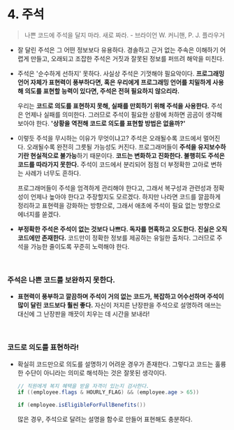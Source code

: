 # 4. 주석

> 나쁜 코드에 주석을 달지 마라. 새로 짜라. 		- 브라이언 W. 커니핸, P. J. 플라우거
>

+ 잘 달린 주석은 그 어떤 정보보다 유용하다. 경솔하고 근거 없는 주속은 이해하기 어렵게 만들고, 오래되고 조잡한 주석은 거짓과 잘못된 정보를 퍼뜨려 해악을 미친다. 

- 주석은 '순수하게 선하지' 못하다. 사실상 주석은 기껏해야 필요악이다. **프로그래밍 언어 자체가 표현력이 풍부하다면, 혹은 우리에게 프로그래밍 언어를 치밀하게 사용해 의도를 표현할 능력이 있다면, 주석은 전혀 필요하지 않으리라.** 

  우리는 **코드로 의도를 표현하지 못해, 실패를 만회하기 위해 주석을 사용한다.** 주석은 언제나 실패를 의미한다. 그러므로 주석이 필요한 상황에 처하면 곰곰이 생각해보아야 한다. **'상황을 역전해 코드로 의도를 표현할 방법은 없을까?'**

- 이렇듯 주석을 무시하는 이유가 무엇이냐고? 주석은 오래될수록 코드에서 멀어진다. 오래될수록 완전히 그릇될 가능성도 커진다. 프로그래머들이 **주석을 유지보수하기란 현실적으로 불가능**하기 때문이다. **코드는 변화하고 진화한다. 불행히도 주석은 코드를 따라가지 못한다.** 주석이 코드에서 분리되어 점점 더 부정확한 고아로 변하는 사례가 너무도 흔하다.

  프로그래머들이 주석을 엄격하게 관리해야 한다고, 그래서 복구성과 관련성과 정확성이 언제나 높아야 한다고 주장할지도 모르겠다. 하지만 나라면 코드를 깔끔하게 정리하고 표현력을 강화하는 방향으로, 그래서 애초에 주석이 필요 없는 방향으로 에너지를 쏟겠다.

+ **부정확한 주석은 주석이 없는 것보다 나쁘다. 독자를 현혹하고 오도한다. 진실은 오직 코드에만 존재한다.** 코드만이 정확한 정보를 제공하는 유일한 출처다. 그러므로 주석을 가능한 줄이도록 꾸준히 노력해야 한다.

<br />

### 주석은 나쁜 코드를 보완하지 못한다.

+ **표현력이 풍부하고 깔끔하며 주석이 거의 없는 코드가, 복잡하고 어수선하며 주석이 많이 달린 코드보다 훨씬 좋다.** 자신이 저지른 난장판을 주석으로 설명하려 애쓰는 대신에 그 난장판을 깨끗이 치우는 데 시간을 보내라!

<br />

### 코드로 의도를 표현하라!

+ 확실히 코드만으로 의도를 설명하기 어려운 경우가 존재한다. 그렇다고 코드는 훌륭한 수단이 아니라는 의미로 해석하는 것은 잘못된 생각이다.

  ```java
  // 직원에게 복지 혜택을 받을 자격이 있는지 검사한다.
  if ((employee.flags & HOURLY_FLAG) && (employee.age > 65))
  
  if (employee.isEligibleForFullBenefits())
  ```

  많은 경우, 주석으로 달려는 설명을 함수로 만들어 표현해도 충분하다.

<br />